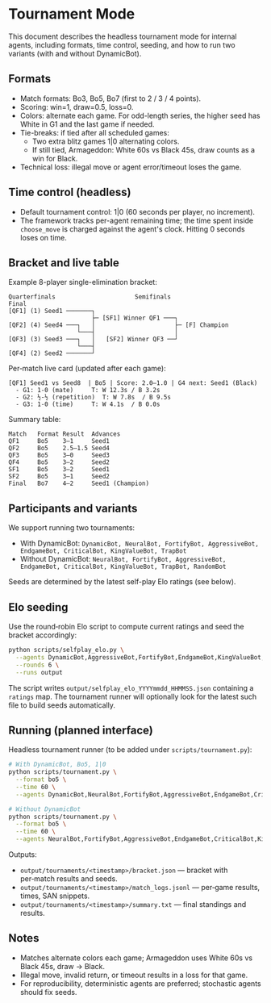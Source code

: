 # Tournament Mode

This document describes the headless tournament mode for internal agents, including formats, time control, seeding, and how to run two variants (with and without DynamicBot).

## Formats

- Match formats: Bo3, Bo5, Bo7 (first to 2 / 3 / 4 points).
- Scoring: win=1, draw=0.5, loss=0.
- Colors: alternate each game. For odd-length series, the higher seed has White in G1 and the last game if needed.
- Tie-breaks: if tied after all scheduled games:
  - Two extra blitz games 1|0 alternating colors.
  - If still tied, Armageddon: White 60s vs Black 45s, draw counts as a win for Black.
- Technical loss: illegal move or agent error/timeout loses the game.

## Time control (headless)

- Default tournament control: 1|0 (60 seconds per player, no increment).
- The framework tracks per-agent remaining time; the time spent inside `choose_move` is charged against the agent's clock. Hitting 0 seconds loses on time.

## Bracket and live table

Example 8-player single-elimination bracket:

```text
Quarterfinals                      Semifinals                        Final
[QF1] (1) Seed1 ───────┐
                       ├─ [SF1] Winner QF1 ───┐
[QF2] (4) Seed4 ───┐   │                      ├─ [F] Champion
                   └───┤                      │
[QF3] (3) Seed3 ───┐   │   [SF2] Winner QF3 ──┘
                   └───┤
[QF4] (2) Seed2 ───────┘
```

Per‑match live card (updated after each game):

```text
[QF1] Seed1 vs Seed8  | Bo5 | Score: 2.0–1.0 | G4 next: Seed1 (Black)
  - G1: 1-0 (mate)     T: W 12.3s / B 3.2s
  - G2: ½-½ (repetition)  T: W 7.8s  / B 9.5s
  - G3: 1-0 (time)     T: W 4.1s  / B 0.0s
```

Summary table:

```text
Match   Format Result  Advances
QF1     Bo5    3–1     Seed1
QF2     Bo5    2.5–1.5 Seed4
QF3     Bo5    3–0     Seed3
QF4     Bo5    3–2     Seed2
SF1     Bo5    3–2     Seed1
SF2     Bo5    3–1     Seed2
Final   Bo7    4–2     Seed1 (Champion)
```

## Participants and variants

We support running two tournaments:

- With DynamicBot: `DynamicBot, NeuralBot, FortifyBot, AggressiveBot, EndgameBot, CriticalBot, KingValueBot, TrapBot`
- Without DynamicBot: `NeuralBot, FortifyBot, AggressiveBot, EndgameBot, CriticalBot, KingValueBot, TrapBot, RandomBot`

Seeds are determined by the latest self-play Elo ratings (see below).

## Elo seeding

Use the round‑robin Elo script to compute current ratings and seed the bracket accordingly:

```bash
python scripts/selfplay_elo.py \
  --agents DynamicBot,AggressiveBot,FortifyBot,EndgameBot,KingValueBot,NeuralBot,TrapBot,RandomBot \
  --rounds 6 \
  --runs output
```

The script writes `output/selfplay_elo_YYYYmmdd_HHMMSS.json` containing a `ratings` map. The tournament runner will optionally look for the latest such file to build seeds automatically.

## Running (planned interface)

Headless tournament runner (to be added under `scripts/tournament.py`):

```bash
# With DynamicBot, Bo5, 1|0
python scripts/tournament.py \
  --format bo5 \
  --time 60 \
  --agents DynamicBot,NeuralBot,FortifyBot,AggressiveBot,EndgameBot,CriticalBot,KingValueBot,TrapBot

# Without DynamicBot
python scripts/tournament.py \
  --format bo5 \
  --time 60 \
  --agents NeuralBot,FortifyBot,AggressiveBot,EndgameBot,CriticalBot,KingValueBot,TrapBot,RandomBot
```

Outputs:

- `output/tournaments/<timestamp>/bracket.json` — bracket with per‑match results and seeds.
- `output/tournaments/<timestamp>/match_logs.jsonl` — per‑game results, times, SAN snippets.
- `output/tournaments/<timestamp>/summary.txt` — final standings and results.

## Notes

- Matches alternate colors each game; Armageddon uses White 60s vs Black 45s, draw → Black.
- Illegal move, invalid return, or timeout results in a loss for that game.
- For reproducibility, deterministic agents are preferred; stochastic agents should fix seeds.
